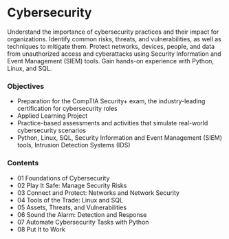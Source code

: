 # Cybersecurity

Understand the importance of cybersecurity practices and their impact for organizations.
Identify common risks, threats, and vulnerabilities, as well as techniques to mitigate them.
Protect networks, devices, people, and data from unauthorized access and cyberattacks using Security Information and Event Management (SIEM) tools.
Gain hands-on experience with Python, Linux, and SQL.

### Objectives
- Preparation for the CompTIA Security+ exam, the industry-leading certification for cybersecurity roles
- Applied Learning Project
- Practice-based assessments and activities that simulate real-world cybersecurity scenarios
- Python, Linux, SQL, Security Information and Event Management (SIEM) tools, Intrusion Detection Systems (IDS)

### Contents
- 01 Foundations of Cybersecurity
- 02 Play It Safe: Manage Security Risks
- 03 Connect and Protect: Networks and Network Security
- 04 Tools of the Trade: Linux and SQL
- 05 Assets, Threats, and Vulnerabilities
- 06 Sound the Alarm: Detection and Response
- 07 Automate Cybersecurity Tasks with Python
- 08 Put It to Work
